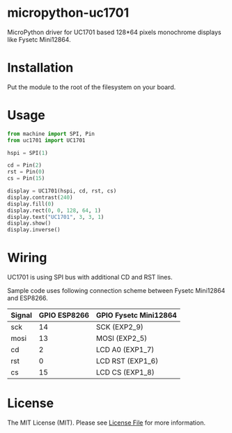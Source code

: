 # micropython-uc1701
MicroPython driver for UC1701 based 128\*64 pixels monochrome displays like Fysetc Mini12864.

# Installation
Put the module to the root of the filesystem on your board.

# Usage
```python
from machine import SPI, Pin
from uc1701 import UC1701

hspi = SPI(1)

cd = Pin(2)
rst = Pin(0)
cs = Pin(15)

display = UC1701(hspi, cd, rst, cs)
display.contrast(240)
display.fill(0)
display.rect(0, 0, 128, 64, 1)
display.text("UC1701", 3, 3, 1)
display.show()
display.inverse()
```

# Wiring
UC1701 is using SPI bus with additional CD and RST lines.

Sample code uses following connection scheme between Fysetc Mini12864 and ESP8266.

| Signal    | GPIO ESP8266 | GPIO Fysetc Mini12864 |
| --------- | ------------ | --------------------- |
| sck       | 14           | SCK (EXP2_9)          |
| mosi      | 13           | MOSI (EXP2_5)         |
| cd        | 2            | LCD A0 (EXP1_7)       |
| rst       | 0            | LCD RST (EXP1_6)      |
| cs        | 15           | LCD CS (EXP1_8)       |

# License
The MIT License (MIT). Please see [License File](LICENSE) for more information.
